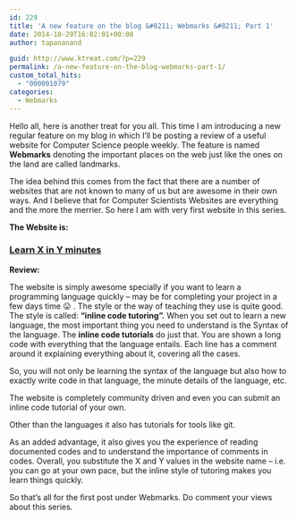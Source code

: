 ```yaml
---
id: 229
title: 'A new feature on the blog &#8211; Webmarks &#8211; Part 1'
date: 2014-10-29T16:02:01+00:00
author: tapananand

guid: http://www.ktreat.com/?p=229
permalink: /a-new-feature-on-the-blog-webmarks-part-1/
custom_total_hits:
  - "000001079"
categories:
  - Webmarks
---
```

Hello all, here is another treat for you all. This time I am introducing a new regular feature on my blog in which I&#8217;ll be posting a review of a useful website for Computer Science people weekly. The feature is named **Webmarks** denoting the important places on the web just like the ones on the land are called landmarks.

The idea behind this comes from the fact that there are a number of websites that are not known to many of us but are awesome in their own ways. And I believe that for Computer Scientists Websites are everything and the more the merrier. So here I am with very first website in this series.

**The Website is:**

### <a title="Learn X in Y minutes" href="http://learnxinyminutes.com/" target="_blank">Learn X in Y minutes</a>

**Review:**

The website is simply awesome specially if you want to learn a programming language quickly &#8211; may be for completing your project in a few days time 😛 . The style or the way of teaching they use is quite good. The style is called: **&#8220;inline code tutoring&#8221;.** When you set out to learn a new language, the most important thing you need to understand is the Syntax of the language. The **inline code tutorials** do just that. You are shown a long code with everything that the language entails. Each line has a comment around it explaining everything about it, covering all the cases.

So, you will not only be learning the syntax of the language but also how to exactly write code in that language, the minute details of the language, etc.

The website is completely community driven and even you can submit an inline code tutorial of your own.

Other than the languages it also has tutorials for tools like git.

As an added advantage, it also gives you the experience of reading documented codes and to understand the importance of comments in codes. Overall, you substitute the X and Y values in the website name &#8211; i.e. you can go at your own pace, but the inline style of tutoring makes you learn things quickly.

So that&#8217;s all for the first post under Webmarks. Do comment your views about this series.